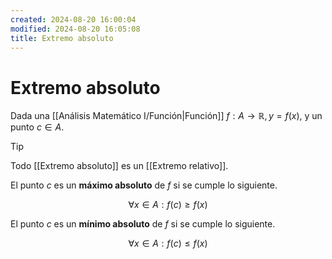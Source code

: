 ```yaml
---
created: 2024-08-20 16:00:04
modified: 2024-08-20 16:05:08
title: Extremo absoluto
---
```


# Extremo absoluto

Dada una [[Análisis Matemático I/Función|Función]] $f: A \to \mathbb{R}, y = f(x)$, y un punto $c \in A$.

> [!tip]
> Todo [[Extremo absoluto]] es un [[Extremo relativo]].

El punto $c$ es un **máximo absoluto** de $f$ si se cumple lo siguiente.

$$
\forall x \in A: f(c) \geq f(x)
$$

El punto $c$ es un **mínimo absoluto** de $f$ si se cumple lo siguiente.

$$
\forall x \in A: f(c) \leq f(x)
$$
